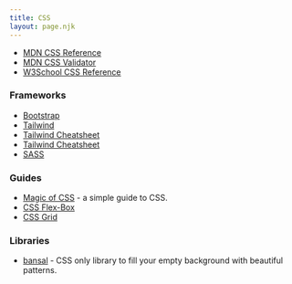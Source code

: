 ```yaml
---
title: CSS
layout: page.njk
---
```


- [MDN CSS Reference](https://developer.mozilla.org/en-US/docs/Web/CSS/Reference)
- [MDN CSS Validator](https://jigsaw.w3.org/css-validator/)
- [W3School CSS Reference](https://www.w3schools.com/css/default.asp)

### Frameworks

  - [Bootstrap](https://getbootstrap.com/)
  - [Tailwind](https://tailwindcss.com/docs/installation)
  - [Tailwind Cheatsheet](https://nerdcave.com/tailwind-cheat-sheet)
  - [Tailwind Cheatsheet](https://nerdcave.com/tailwind-cheat-sheet)
  - [SASS](https://sass-lang.com/documentation)

### Guides

  - [Magic of CSS](https://adamschwartz.co/magic-of-css/) - a simple guide to CSS.
  - [CSS Flex-Box](https://css-tricks.com/snippets/css/a-guide-to-flexbox/)
  - [CSS Grid](https://css-tricks.com/snippets/css/complete-guide-grid/)

 ### Libraries

  - [bansal](https://bansal.io/pattern-css#introduction) - CSS only library to fill your empty background with beautiful patterns.